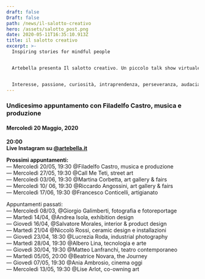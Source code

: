 ```yaml
---
draft: false
Draft: false
path: /news/il-salotto-creativo
hero: /assets/salotto_post.png
date: 2020-05-11T16:35:10.913Z
title: il salotto creativo
excerpt: >-
  Inspiring stories for mindful people


  Artebella presenta Il salotto creativo. Un piccolo talk show virtuale in cui verranno condivise storie straordinarie di persone ordinarie.


  Interesse, passione, curiosità, intraprendenza, perseveranza, audacia, sono solo alcuni tra i fattori che accomunano gli ospiti.
---
```

### **Undicesimo appuntamento con Filadelfo Castro, musica e produzione**

#### Mercoledì 20 Maggio, 2020

**20:00**\
**Live Instagram su [@artebella.it](https://www.instagram.com/artebella.it/)**

**Prossimi appuntamenti:**\
— Mercoledì 20/05, 19:30 @Filadelfo Castro, musica e produzione\
— Mercoledì 27/05, 19:30 @Call Me Teti, street art\
— Mercoledì 03/06, 19:30 @Martina Corbetta, art gallery & fairs\
— Mercoledì 10/ 06, 19:30 @Riccardo Angossini, art gallery & fairs\
— Mercoledì 17/06, 19:30 @Francesco Conticelli, artigianato

Appuntamenti passati:\
— Mercoledì 08/03, @Giorgio Galimberti, fotografia e fotoreportage\
— Martedì 14/04, @Andrea Isola, exhibition design\
— Giovedì 16/04, @Salvatore Morales, interior & product design\
— Martedì 21/04 @Niccolò Rossi, ceramic design e installazioni\
— Giovedì 23/04, 18:30 @Lucrezia Roda, industrial photography\
— Martedì 28/04, 19:30 @Albero Lina, tecnologia e arte\
— Giovedì 30/04, 19:30 @Matteo Lanfranchi, teatro contemporaneo\
— Martedì 05/05, 20:00 @Beatrice Novara, the Journey\
— Giovedì 07/05, 19:30 @Ania Ambrosio, cinema oggi\
— Mercoledì 13/05, 19:30 @Lise Arlot, co-owning art
